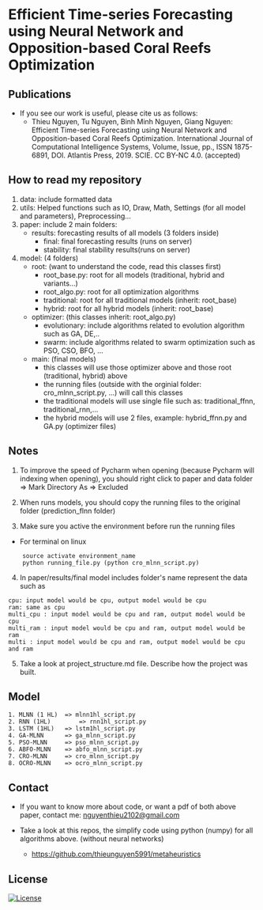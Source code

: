 # Efficient Time-series Forecasting using Neural Network and Opposition-based Coral Reefs Optimization

## Publications
* If you see our work is useful, please cite us as follows:
    * Thieu Nguyen, Tu Nguyen, Binh Minh Nguyen, Giang Nguyen: Efficient Time-series Forecasting using Neural Network and Opposition-based Coral Reefs Optimization. International Journal of Computational Intelligence Systems, Volume, Issue, pp., ISSN 1875-6891, DOI. Atlantis Press, 2019. SCIE. CC BY-NC 4.0. (accepted)
    
## How to read my repository
1. data: include formatted data
2. utils: Helped functions such as IO, Draw, Math, Settings (for all model and parameters), Preprocessing...
3. paper: include 2 main folders: 
    * results: forecasting results of all models (3 folders inside) 
        * final: final forecasting results (runs on server)
        * stability: final stability results(runs on server)
4. model: (4 folders) 
    * root: (want to understand the code, read this classes first)
        * root_base.py: root for all models (traditional, hybrid and variants...) 
        * root_algo.py: root for all optimization algorithms
        * traditional: root for all traditional models (inherit: root_base)
        * hybrid: root for all hybrid models (inherit: root_base)
    * optimizer: (this classes inherit: root_algo.py)
        * evolutionary: include algorithms related to evolution algorithm such as GA, DE,..
        * swarm: include algorithms related to swarm optimization such as PSO, CSO, BFO, ...
    * main: (final models)
        * this classes will use those optimizer above and those root (traditional, hybrid) above 
        * the running files (outside with the orginial folder: cro_mlnn_script.py, ...) will call this classes
        * the traditional models will use single file such as: traditional_ffnn, traditional_rnn,...
        * the hybrid models will use 2 files, example: hybrid_ffnn.py and GA.py (optimizer files)

    
## Notes
1. To improve the speed of Pycharm when opening (because Pycharm will indexing when opening), you should right click to 
paper and data folder => Mark Directory As  => Excluded

2. When runs models, you should copy the running files to the original folder (prediction_flnn folder)

3. Make sure you active the environment before run the running files 
* For terminal on linux
```code
    source activate environment_name 
    python running_file.py (python cro_mlnn_script.py)
```
4. In paper/results/final model includes folder's name represent the data such as 
```code
cpu: input model would be cpu, output model would be cpu 
ram: same as cpu
multi_cpu : input model would be cpu and ram, output model would be cpu 
multi_ram : input model would be cpu and ram, output model would be ram
multi : input model would be cpu and ram, output model would be cpu and ram
```
5. Take a look at project_structure.md file.  Describe how the project was built.

## Model
```code
1. MLNN (1 HL) 	=> mlnn1hl_script.py
2. RNN (1HL)		=> rnn1hl_script.py
3. LSTM (1HL)	=> lstm1hl_script.py
4. GA-MLNN 		=> ga_mlnn_script.py
5. PSO-MLNN 	=> pso_mlnn_script.py
6. ABFO-MLNN 	=> abfo_mlnn_script.py
7. CRO-MLNN 	=> cro_mlnn_script.py
8. OCRO-MLNN 	=> ocro_mlnn_script.py
```

## Contact
* If you want to know more about code, or want a pdf of both above paper, contact me: nguyenthieu2102@gmail.com

* Take a look at this repos, the simplify code using python (numpy) for all algorithms above. (without neural networks)
	
	* https://github.com/thieunguyen5991/metaheuristics

## License

[![License](https://img.shields.io/badge/License-Apache%202.0-blue.svg)](https://opensource.org/licenses/Apache-2.0)
  
